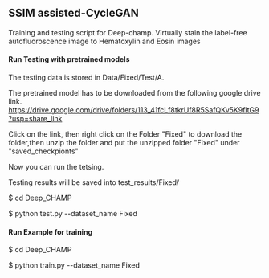 
## SSIM assisted-CycleGAN
Training and testing script for Deep-champ. 
Virtually stain the label-free autofluoroscence image to Hematoxylin and Eosin images

#### Run Testing with pretrained models
The testing data is stored in Data/Fixed/Test/A.

The pretrained model has to be downloaded from the following google drive link.
https://drive.google.com/drive/folders/113_41fcLf8tkrUf8R5SafQKv5K9fltG9?usp=share_link


Click on the link, then right click on the Folder "Fixed" to download the folder,then unzip the folder and put the unzipped folder "Fixed" under "saved_checkpionts"

Now you can run the tetsing.

Testing results will be saved into test_results/Fixed/

$ cd Deep_CHAMP

$ python test.py --dataset_name Fixed



#### Run Example for training
$ cd Deep_CHAMP

$ python train.py --dataset_name Fixed
